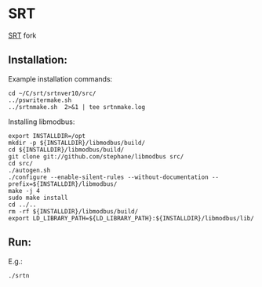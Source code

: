 # SRT
[SRT](https://www.haystack.mit.edu/haystack-public-outreach/srt-the-small-radio-telescope-for-education/) fork

## Installation:
Example installation commands:
```
cd ~/C/srt/srtnver10/src/
../pswritermake.sh
../srtnmake.sh  2>&1 | tee srtnmake.log
```
Installing libmodbus:
```
export INSTALLDIR=/opt
mkdir -p ${INSTALLDIR}/libmodbus/build/
cd ${INSTALLDIR}/libmodbus/build/
git clone git://github.com/stephane/libmodbus src/
cd src/
./autogen.sh
./configure --enable-silent-rules --without-documentation --prefix=${INSTALLDIR}/libmodbus/
make -j 4
sudo make install
cd ../..
rm -rf ${INSTALLDIR}/libmodbus/build/
export LD_LIBRARY_PATH=${LD_LIBRARY_PATH}:${INSTALLDIR}/libmodbus/lib/
```
## Run:
E.g.:
```
./srtn
```